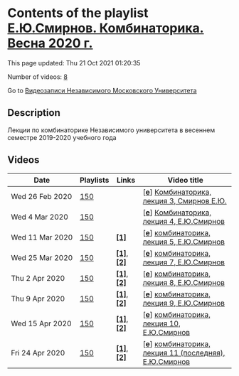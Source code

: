 # Contents of the playlist [Е.Ю.Смирнов. Комбинаторика. Весна 2020 г.](https://www.youtube.com/playlist?list=PLp9ABVh6_x4GdWdPk9lj_7KAzP2E8aGDL)

This page updated: Thu 21 Oct 2021 01:20:35

Number of videos: [8](#videos)

Go to [Видеозаписи Независимого Московского Университета](../README.md)

## Description

Лекции по комбинаторике Независимого университета в весеннем семестре 2019-2020 учебного года

## Videos

|Date|Playlists|Links|Video title|
|---|---|---|---|
| Wed&nbsp;26&nbsp;Feb&nbsp;2020 | [150](../playlists/150 "Е.Ю.Смирнов. Комбинаторика. Весна 2020 г.") |  | [[**e**](https://studio.youtube.com/video/P-UOzZQwWWs/edit "Edit")] [Комбинаторика, лекция 3, Смирнов Е.Ю.](https://www.youtube.com/watch?v=P-UOzZQwWWs&list=PLp9ABVh6_x4GdWdPk9lj_7KAzP2E8aGDL "лекция в Независимом Московском Университете") |
| Wed&nbsp;4&nbsp;Mar&nbsp;2020 | [150](../playlists/150 "Е.Ю.Смирнов. Комбинаторика. Весна 2020 г.") |  | [[**e**](https://studio.youtube.com/video/4nrFfZG_m5I/edit "Edit")] [Комбинаторика, лекция 4, Е.Ю.Смирнов](https://www.youtube.com/watch?v=4nrFfZG_m5I&list=PLp9ABVh6_x4GdWdPk9lj_7KAzP2E8aGDL "лекция в Независимом Московском Университете") |
| Wed&nbsp;11&nbsp;Mar&nbsp;2020 | [150](../playlists/150 "Е.Ю.Смирнов. Комбинаторика. Весна 2020 г.") | [**[1]**](http://www.mathnet.ru/conf1761) | [[**e**](https://studio.youtube.com/video/YGFJ97Qmpew/edit "Edit")] [комбинаторика, лекция 5, Е.Ю.Смирнов](https://www.youtube.com/watch?v=YGFJ97Qmpew&list=PLp9ABVh6_x4GdWdPk9lj_7KAzP2E8aGDL "лекция в Независимом Московском Университете&#013;&#013;все лекции курса: http://www.mathnet.ru/conf1761") |
| Wed&nbsp;25&nbsp;Mar&nbsp;2020 | [150](../playlists/150 "Е.Ю.Смирнов. Комбинаторика. Весна 2020 г.") | [**[1]**](https://ium.mccme.ru/s20/s20-Smirnov.html), [**[2]**](http://www.mathnet.ru/conf1761) | [[**e**](https://studio.youtube.com/video/ciscVRB7Mn0/edit "Edit")] [комбинаторика, лекция 7, Е.Ю.Смирнов](https://www.youtube.com/watch?v=ciscVRB7Mn0&list=PLp9ABVh6_x4GdWdPk9lj_7KAzP2E8aGDL "лекция в НМУ, https://ium.mccme.ru/s20/s20-Smirnov.html&#013;&#013;все лекции курса: http://www.mathnet.ru/conf1761") |
| Thu&nbsp;2&nbsp;Apr&nbsp;2020 | [150](../playlists/150 "Е.Ю.Смирнов. Комбинаторика. Весна 2020 г.") | [**[1]**](https://ium.mccme.ru/s20/s20-Smirnov.html), [**[2]**](http://www.mathnet.ru/conf1761) | [[**e**](https://studio.youtube.com/video/Vl_emsoLloo/edit "Edit")] [комбинаторика, лекция 8, Е.Ю.Смирнов](https://www.youtube.com/watch?v=Vl_emsoLloo&list=PLp9ABVh6_x4GdWdPk9lj_7KAzP2E8aGDL "лекция в НМУ, https://ium.mccme.ru/s20/s20-Smirnov.html&#013;&#013;все лекции курса: http://www.mathnet.ru/conf1761") |
| Thu&nbsp;9&nbsp;Apr&nbsp;2020 | [150](../playlists/150 "Е.Ю.Смирнов. Комбинаторика. Весна 2020 г.") | [**[1]**](https://ium.mccme.ru/s20/s20-Smirnov.html), [**[2]**](http://www.mathnet.ru/conf1761) | [[**e**](https://studio.youtube.com/video/ssdE4OmssTI/edit "Edit")] [комбинаторика, лекция 9, Е.Ю.Смирнов](https://www.youtube.com/watch?v=ssdE4OmssTI&list=PLp9ABVh6_x4GdWdPk9lj_7KAzP2E8aGDL "лекция в НМУ, https://ium.mccme.ru/s20/s20-Smirnov.html&#013;&#013;все лекции курса: http://www.mathnet.ru/conf1761") |
| Wed&nbsp;15&nbsp;Apr&nbsp;2020 | [150](../playlists/150 "Е.Ю.Смирнов. Комбинаторика. Весна 2020 г.") | [**[1]**](https://ium.mccme.ru/s20/s20-Smirnov.html), [**[2]**](http://www.mathnet.ru/conf1761) | [[**e**](https://studio.youtube.com/video/UA1s7fecG4Y/edit "Edit")] [комбинаторика, лекция 10, Е.Ю.Смирнов](https://www.youtube.com/watch?v=UA1s7fecG4Y&list=PLp9ABVh6_x4GdWdPk9lj_7KAzP2E8aGDL "лекция в НМУ, https://ium.mccme.ru/s20/s20-Smirnov.html&#013;&#013;все лекции курса: http://www.mathnet.ru/conf1761") |
| Fri&nbsp;24&nbsp;Apr&nbsp;2020 | [150](../playlists/150 "Е.Ю.Смирнов. Комбинаторика. Весна 2020 г.") | [**[1]**](https://ium.mccme.ru/s20/s20-Smirnov.html), [**[2]**](http://www.mathnet.ru/conf1761) | [[**e**](https://studio.youtube.com/video/VHiqUMs9J3c/edit "Edit")] [комбинаторика, лекция 11 (последняя), Е.Ю.Смирнов](https://www.youtube.com/watch?v=VHiqUMs9J3c&list=PLp9ABVh6_x4GdWdPk9lj_7KAzP2E8aGDL "лекция в НМУ, https://ium.mccme.ru/s20/s20-Smirnov.html&#013;&#013;все лекции курса: http://www.mathnet.ru/conf1761") |
